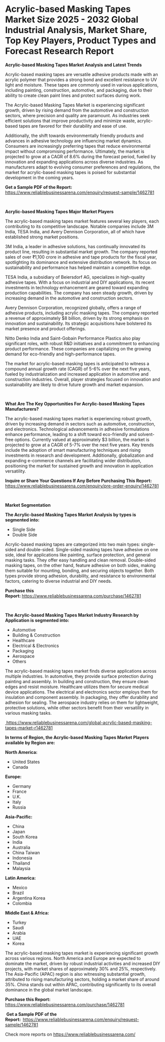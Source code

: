 <p><h1>Acrylic-based Masking Tapes Market Size 2025 - 2032 Global Industrial Analysis, Market Share, Top Key Players, Product Types and Forecast Research Report</h1></p><p><strong>Acrylic-based Masking Tapes Market Analysis and Latest Trends</strong></p>
<p><p>Acrylic-based masking tapes are versatile adhesive products made with an acrylic polymer that provides a strong bond and excellent resistance to UV light and moisture. These tapes are commonly used in various applications, including painting, construction, automotive, and packaging, due to their ability to create clean paint lines and protect surfaces during work. </p><p>The Acrylic-based Masking Tapes Market is experiencing significant growth, driven by rising demand from the automotive and construction sectors, where precision and quality are paramount. As industries seek efficient solutions that improve productivity and minimize waste, acrylic-based tapes are favored for their durability and ease of use. </p><p>Additionally, the shift towards environmentally friendly products and advances in adhesive technology are influencing market dynamics. Consumers are increasingly preferring tapes that reduce environmental impact without compromising performance. Ultimately, the market is projected to grow at a CAGR of 8.6% during the forecast period, fueled by innovation and expanding applications across diverse industries. As manufacturers adapt to evolving consumer preferences and regulations, the market for acrylic-based masking tapes is poised for substantial development in the coming years.</p></p>
<p><strong>Get a Sample PDF of the Report:&nbsp;</strong> <a href="https://www.reliablebusinessarena.com/enquiry/request-sample/1462781?utm_campaign=1892&utm_medium=2&utm_source=Github&utm_content=ia&utm_term=03042025&utm_id=acrylic-based-masking-tapes">https://www.reliablebusinessarena.com/enquiry/request-sample/1462781</a></p>
<p>&nbsp;</p>
<p><strong>Acrylic-based Masking Tapes Major Market Players</strong></p>
<p><p>The acrylic-based masking tapes market features several key players, each contributing to its competitive landscape. Notable companies include 3M India, TESA India, and Avery Dennison Corporation, all of which have established strong market positions.</p><p>3M India, a leader in adhesive solutions, has continually innovated its product line, resulting in substantial market growth. The company reported sales of over ₹1,100 crore in adhesive and tape products for the fiscal year, spotlighting its dominance and extensive distribution network. Its focus on sustainability and performance has helped maintain a competitive edge.</p><p>TESA India, a subsidiary of Beiersdorf AG, specializes in high-quality adhesive tapes. With a focus on industrial and DIY applications, its recent investments in technology enhancement are geared toward expanding production capabilities. The company has seen steady growth, driven by increasing demand in the automotive and construction sectors.</p><p>Avery Dennison Corporation, recognized globally, offers a range of adhesive products, including acrylic masking tapes. The company reported a revenue of approximately $8 billion, driven by its strong emphasis on innovation and sustainability. Its strategic acquisitions have bolstered its market presence and product offerings.</p><p>Nitto Denko India and Saint-Gobain Performance Plastics also play significant roles, with robust R&D initiatives and a commitment to enhancing product performance. These companies are capitalizing on the growing demand for eco-friendly and high-performance tapes.</p><p>The market for acrylic-based masking tapes is anticipated to witness a compound annual growth rate (CAGR) of 5-6% over the next five years, fueled by industrialization and increased application in automotive and construction industries. Overall, player strategies focused on innovation and sustainability are likely to drive future growth and market expansion.</p></p>
<p>&nbsp;</p>
<p><strong>What Are The Key Opportunities For Acrylic-based Masking Tapes Manufacturers?</strong></p>
<p><p>The acrylic-based masking tapes market is experiencing robust growth, driven by increasing demand in sectors such as automotive, construction, and electronics. Technological advancements in adhesive formulations enhance performance, leading to a shift toward eco-friendly and solvent-free options. Currently valued at approximately $3 billion, the market is projected to grow at a CAGR of 5-7% over the next five years. Key trends include the adoption of smart manufacturing techniques and rising investments in research and development. Additionally, globalization and expanding e-commerce channels are facilitating wider distribution, positioning the market for sustained growth and innovation in application versatility.</p></p>
<p><strong>Inquire or Share Your Questions If Any Before Purchasing This Report:</strong> <a href="https://www.reliablebusinessarena.com/enquiry/pre-order-enquiry/1462781?utm_campaign=1892&utm_medium=2&utm_source=Github&utm_content=ia&utm_term=03042025&utm_id=acrylic-based-masking-tapes">https://www.reliablebusinessarena.com/enquiry/pre-order-enquiry/1462781</a></p>
<p>&nbsp;</p>
<p><strong>Market Segmentation</strong></p>
<p><strong>The Acrylic-based Masking Tapes Market Analysis by types is segmented into:</strong></p>
<p><ul><li>Single Side</li><li>Double Side</li></ul></p>
<p><p>Acrylic-based masking tapes are categorized into two main types: single-sided and double-sided. Single-sided masking tapes have adhesive on one side, ideal for applications like painting, surface protection, and general masking tasks. They offer easy handling and clean removal. Double-sided masking tapes, on the other hand, feature adhesive on both sides, making them suitable for mounting, bonding, and securing objects together. Both types provide strong adhesion, durability, and resistance to environmental factors, catering to diverse industrial and DIY needs.</p></p>
<p><strong>Purchase this Report:&nbsp;</strong><a href="https://www.reliablebusinessarena.com/purchase/1462781?utm_campaign=1892&utm_medium=2&utm_source=Github&utm_content=ia&utm_term=03042025&utm_id=acrylic-based-masking-tapes">https://www.reliablebusinessarena.com/purchase/1462781</a></p>
<p>&nbsp;</p>
<p><strong>The Acrylic-based Masking Tapes Market Industry Research by Application is segmented into:</strong></p>
<p><ul><li>Automotive</li><li>Building & Construction</li><li>Healthcare</li><li>Electrical & Electronics</li><li>Packaging</li><li>Aerospace</li><li>Others</li></ul></p>
<p><p>The acrylic-based masking tapes market finds diverse applications across multiple industries. In automotive, they provide surface protection during painting and assembly. In building and construction, they ensure clean edges and resist moisture. Healthcare utilizes them for secure medical device applications. The electrical and electronics sector employs them for insulation and component assembly. In packaging, they offer durability and adhesion for sealing. The aerospace industry relies on them for lightweight, protective solutions, while other sectors benefit from their versatility in various masking tasks.</p></p>
<p><a href="https://www.reliablebusinessarena.com/global-acrylic-based-masking-tapes-market-r1462781?utm_campaign=1892&utm_medium=2&utm_source=Github&utm_content=ia&utm_term=03042025&utm_id=acrylic-based-masking-tapes">&nbsp;https://www.reliablebusinessarena.com/global-acrylic-based-masking-tapes-market-r1462781</a></p>
<p><strong>In terms of Region, the Acrylic-based Masking Tapes Market Players available by Region are:</strong></p>
<p>
    <p> <strong> North America: </strong>
        <ul>
            <li>United States</li>
            <li>Canada</li>
        </ul>
        </p> 
    <p> <strong> Europe: </strong>
        <ul>
            <li>Germany</li>
            <li>France</li>
            <li>U.K.</li>
            <li>Italy</li>
            <li>Russia</li>
        </ul>
        </p> 
    <p> <strong> Asia-Pacific: </strong>
        <ul>
            <li>China</li>
            <li>Japan</li>
            <li>South Korea</li>
            <li>India</li>
            <li>Australia</li>
            <li>China Taiwan</li>
            <li>Indonesia</li>
            <li>Thailand</li>
            <li>Malaysia</li>
        </ul>
        </p> 
    <p> <strong> Latin America: </strong>
        <ul>
            <li>Mexico</li>
            <li>Brazil</li>
            <li>Argentina Korea</li>
            <li>Colombia</li>
        </ul>
        </p> 
    <p> <strong> Middle East & Africa: </strong>
        <ul>
            <li>Turkey</li>
            <li>Saudi</li>
            <li>Arabia</li>
            <li>UAE</li>
            <li>Korea</li>
        </ul>
    </p>
    </p>
<p><p>The acrylic-based masking tapes market is experiencing significant growth across various regions. North America and Europe are expected to dominate the market, driven by robust industrial activities and increased DIY projects, with market shares of approximately 30% and 25%, respectively. The Asia-Pacific (APAC) region is also witnessing substantial growth, attributed to rising manufacturing sectors, holding a market share of around 35%. China stands out within APAC, contributing significantly to its overall dominance in the global market landscape.</p></p>
<p><strong>Purchase this Report: </strong><a href="https://www.reliablebusinessarena.com/purchase/1462781?utm_campaign=1892&utm_medium=2&utm_source=Github&utm_content=ia&utm_term=03042025&utm_id=acrylic-based-masking-tapes">https://www.reliablebusinessarena.com/purchase/1462781</a></p>
<p>&nbsp;<strong>Get a Sample PDF of the Report:&nbsp;&nbsp;</strong><a href="https://www.reliablebusinessarena.com/enquiry/request-sample/1462781?utm_campaign=1892&utm_medium=2&utm_source=Github&utm_content=ia&utm_term=03042025&utm_id=acrylic-based-masking-tapes">https://www.reliablebusinessarena.com/enquiry/request-sample/1462781</a></p>
<p><strong></strong></p>
<p>Check more reports on <a href="https://www.reliablebusinessarena.com/?utm_campaign=1892&utm_medium=2&utm_source=Github&utm_content=ia&utm_term=03042025&utm_id=acrylic-based-masking-tapes">https://www.reliablebusinessarena.com/</a></p>